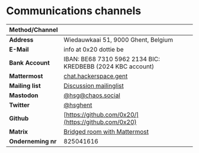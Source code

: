 # Communications channels


| Method/Channel     |                                                                                 |
| ------------------ | ------------------------------------------------------------------------------- |
| **Address**        | Wiedauwkaai 51, 9000 Ghent, Belgium                                             |
| **E-Mail**         | info at 0x20 dottie be                                                          |
| **Bank Account**   | IBAN: BE68 7310 5962 2134 BIC: KREDBEBB (2024 KBC account)                      |
| **Mattermost**     | [chat.hackerspace.gent](https://chat.hackerspace.gent/)                         |
| **Mailing list**   | [Discussion mailinglist](https://discuss.hackerspaces.be/)                      |
| **Mastodon**       | [@hsg@chaos.social](https://chaos.social/@hsg)                                  |
| **Twitter**        | [@hsghent](http://twitter.com/HSGhent)                                          |
| **Github**         | [https://github.com/0x20/](https://github.com/0x20)                             |
| **Matrix**         | [Bridged room with Mattermost](https://matrix.to/#/#hackerspacegent:matrix.org) |
| **Onderneming nr** | 825041616                                                                       |
